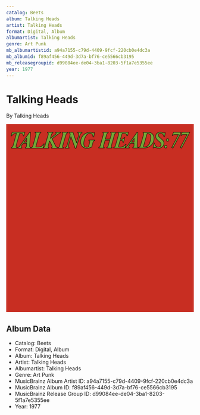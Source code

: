 ```yaml
---
catalog: Beets
album: Talking Heads
artist: Talking Heads
format: Digital, Album
albumartist: Talking Heads
genre: Art Punk
mb_albumartistid: a94a7155-c79d-4409-9fcf-220cb0e4dc3a
mb_albumid: f89af456-449d-3d7a-bf76-ce5566cb3195
mb_releasegroupid: d99084ee-de04-3ba1-8203-5f1a7e5355ee
year: 1977
---
```


# Talking Heads

By Talking Heads

![](../../assets/beetscovers/Talking_Heads-Talking_Heads.jpg)

## Album Data

- Catalog: Beets
- Format: Digital, Album
- Album: Talking Heads
- Artist: Talking Heads
- Albumartist: Talking Heads
- Genre: Art Punk
- MusicBrainz Album Artist ID: a94a7155-c79d-4409-9fcf-220cb0e4dc3a
- MusicBrainz Album ID: f89af456-449d-3d7a-bf76-ce5566cb3195
- MusicBrainz Release Group ID: d99084ee-de04-3ba1-8203-5f1a7e5355ee
- Year: 1977

